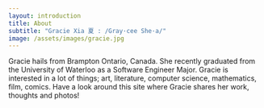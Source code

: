 ```yaml
---
layout: introduction
title: About
subtitle: "Gracie Xia 夏 : /Gray·cee She·a/"
image: /assets/images/gracie.jpg
---
```


Gracie hails from Brampton Ontario, Canada. She recently graduated from the University of Waterloo as a Software Engineer Major. Gracie is interested in a lot of things; art, literature, computer science, mathematics, film, comics. Have a look around this site where Gracie shares her work, thoughts and photos!

